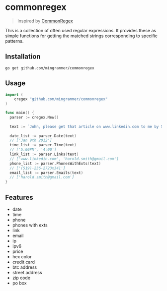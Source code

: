 # commonregex

> Inspired by [CommonRegex](https://github.com/madisonmay/CommonRegex)

This is a collection of often used regular expressions. It provides these as simple functions for getting the matched strings corresponding to specific patterns.

## Installation
```shell
go get github.com/mingrammer/commonregex
```

## Usage

```go
import (
	cregex "github.com/mingrammer/commonregex"
)

func main() {
  parser := cregex.New()
  
  text := `John, please get that article on www.linkedin.com to me by 5:00PM on Jan 9th 2012. 4:00 would be ideal, actually. If you have any questions, You can reach me at (519)-236-2723x341 or get in touch with my associate at harold.smith@gmail.com`
  
  date_list := parser.Date(text)
  // ['Jan 9th 2012']
  time_list := parser.Time(text)
  // ['5:00PM', '4:00']
  link_list := parser.Links(text)
  // ['www.linkedin.com', 'harold.smith@gmail.com']
  phone_list := parser.PhonesWithExts(text)  
  // ['(519)-236-2723x341']
  email_list := parser.Emails(text)
  // ['harold.smith@gmail.com']
}
```

## Features

* date
* time
* phone
* phones with exts
* link
* email
* ip
* ipv6
* price
* hex color
* credit card
* btc address
* street address
* zip code
* po box